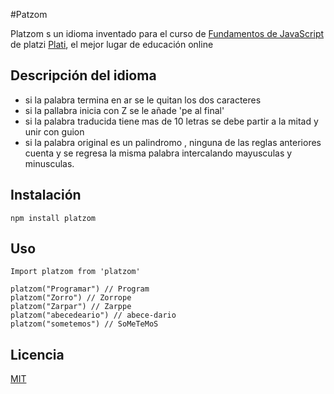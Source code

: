 #Patzom

Platzom s un idioma inventado para el curso de [Fundamentos de JavaScript](https://platzi.com.js)
de platzi [Plati](https://plazi.com), el mejor lugar de educación online


## Descripción del idioma

- si la palabra termina en ar se le quitan los dos caracteres
- si la pallabra inicia con Z se le añade 'pe al final'
- si la palabra traducida tiene mas de 10 letras se debe partir a la mitad y unir con guion
- si la palabra original es un palindromo , ninguna de las reglas anteriores cuenta y se 
  regresa la misma palabra intercalando mayusculas y minusculas.

## Instalación
```
npm install platzom
```

## Uso 
```
Import platzom from 'platzom'

platzom("Programar") // Program
platzom("Zorro") // Zorrope
platzom("Zarpar") // Zarppe
platzom("abecedeario") // abece-dario
platzom("sometemos") // SoMeTeMoS

```

## Licencia

[MIT](https://opensource.org/licenses/MIT)

